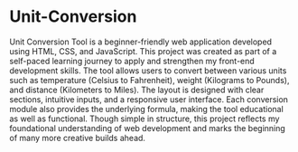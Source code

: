 # Unit-Conversion
Unit Conversion Tool is a beginner-friendly web application developed using HTML, CSS, and JavaScript. This project was created as part of a self-paced learning journey to apply and strengthen my front-end development skills. The tool allows users to convert between various units such as temperature (Celsius to Fahrenheit), weight (Kilograms to Pounds), and distance (Kilometers to Miles). The layout is designed with clear sections, intuitive inputs, and a responsive user interface. Each conversion module also provides the underlying formula, making the tool educational as well as functional. Though simple in structure, this project reflects my foundational understanding of web development and marks the beginning of many more creative builds ahead.
